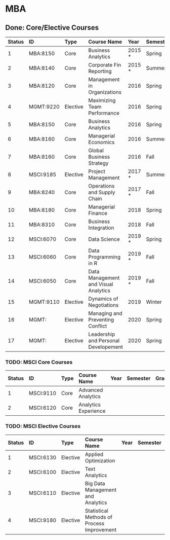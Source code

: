 # MBA

## Done: Core/Elective Courses

| Status | ID       | Type    | Course Name                 | Year | Semester | Grade  |
| :------| :------  | :-----  | :-------------------------  | :--- | :------- | :------|
| 1      | MBA:8150 | Core    | Business Analytics          | 2015 *| Spring   | A  |
| 2      | MBA:8140 | Core    | Corporate Fin Reporting     | 2015 *| Summer   | A  |
| 3      | MBA:8120 | Core    | Management in Organizations | 2016 | Spring   | A  |
| 4      | MGMT:9220| Elective| Maximizing Team Performance | 2016 | Spring   | A  |
| 5      | MBA:8150 | Core    | Business Analytics          | 2016 | Spring   | A+ |
| 6      | MBA:8160 | Core    | Managerial Economics        | 2016 | Summer   | A  |
| 7      | MBA:8160 | Core    | Global Business Strategy    | 2016 | Fall     | B+ |
| 8      | MSCI:9185| Elective| Project Management          | 2017 *| Summer   | A- |
| 9      | MBA:8240 | Core    | Operations and Supply Chain | 2017 *| Fall     | A- |
| 10     | MBA:8180 | Core    | Managerial Finance          | 2018 | Spring   | B+ |
| 11     | MBA:8310 | Core    | Business Integration        | 2018 | Fall     | B  |
| 12     | MSCI:6070| Core    | Data Science                | 2019 *| Spring     | A- |
| 13     | MSCI:6060| Core    | Data Programming in R                | 2019 *| Fall     | A+ |
| 14     | MSCI:6050| Core    | Data Management and Visual Analytics | 2019 *| Fall     | A- |
| 15     | MGMT:9110| Elective| Dynamics of Negotiations             | 2019 | Winter   | IP |
| 16     | MGMT:    | Elective| Managing and Preventing Conflict     | 2020 | Spring   | IP |
| 17     | MGMT:    | Elective| Leadership and Personal Developement | 2020 | Spring   | IP |


### TODO: MSCI Core Courses

| Status | ID       | Type    | Course Name                 | Year | Semester | Grade  |
| :------| :------  | :-----  | :-------------------------  | :--- | :------- | :------|
| 1      | MSCI:9110 | Core    | Advanced Analytics         |      |          |        |
| 2      | MSCI:6120 | Core    | Analytics Experience       |      |          |        |

### TODO: MSCI Elective Courses

| Status | ID       | Type     | Course Name                       | Year | Semester | Grade  |
| :------| :------  | :-----   | :-------------------------        | :--- | :------- | :------|
| 1      | MSCI:6130| Elective |  Applied Optimization             |      |          |        |
| 2      | MSCI:6100| Elective | Text Analytics                    |      |          |        |
| 3      | MSCI:6110| Elective | Big Data Management and Analytics |      |          |        |
| 4      | MSCI:9180| Elective | Statistical Methods of Process Improvement |      |          |        |

